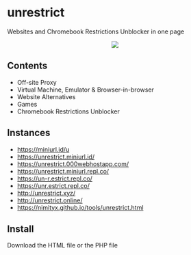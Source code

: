 # unrestrict
Websites and Chromebook Restrictions Unblocker in one page

<p align="center">
  <a href="https://miniurl.id/tools/link-click-analytics?ref=github&page=https%3A%2F%2Fgithub.com%2FNimityx%2Funrestrict&redirto=https%3A%2F%2Fgithub.com%2FNimityx%2Funrestrict%2Farchive%2Fmain.zip&event=download_image_click&message=nimityx_unrestrict"><img src="https://miniurl.id/assets/unrestrict/unrestrict_screenshot.png" /></a>
</p>

## Contents
- Off-site Proxy
- Virtual Machine, Emulator & Browser-in-browser
- Website Alternatives
- Games
- Chromebook Restrictions Unblocker

## Instances
- https://miniurl.id/u
- https://unrestrict.miniurl.id/
- https://unrestrict.000webhostapp.com/
- https://unrestrict.miniurl.repl.co/
- https://un-r.estrict.repl.co/
- https://unr.estrict.repl.co/
- http://unrestrict.xyz/
- http://unrestrict.online/
- https://nimityx.github.io/tools/unrestrict.html

## Install
Download the HTML file or the PHP file
